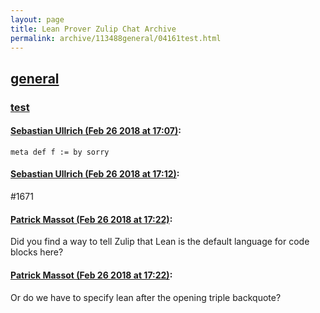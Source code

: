 ```yaml
---
layout: page
title: Lean Prover Zulip Chat Archive 
permalink: archive/113488general/04161test.html
---
```


## [general](index.html)
### [test](04161test.html)

#### [Sebastian Ullrich (Feb 26 2018 at 17:07)](https://leanprover.zulipchat.com/#narrow/stream/113488-general/topic/test/near/123002211):
```lean
meta def f := by sorry
```

#### [Sebastian Ullrich (Feb 26 2018 at 17:12)](https://leanprover.zulipchat.com/#narrow/stream/113488-general/topic/test/near/123002416):
#1671

#### [Patrick Massot (Feb 26 2018 at 17:22)](https://leanprover.zulipchat.com/#narrow/stream/113488-general/topic/test/near/123002847):
Did you find a way to tell Zulip that Lean is the default language for code blocks here?

#### [Patrick Massot (Feb 26 2018 at 17:22)](https://leanprover.zulipchat.com/#narrow/stream/113488-general/topic/test/near/123002856):
Or do we have to specify lean after the opening triple backquote?

